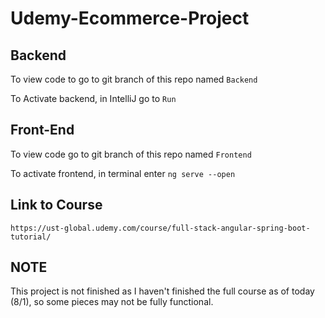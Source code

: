 # Udemy-Ecommerce-Project

## Backend
To view code to go to git branch of this repo named `Backend`

To Activate backend, in IntelliJ go to `Run`

## Front-End
To view code go to git branch of this repo named `Frontend`

To activate frontend, in terminal enter `ng serve --open`

## Link to Course
`https://ust-global.udemy.com/course/full-stack-angular-spring-boot-tutorial/`

## NOTE
This project is not finished as I haven't finished the full course as of today (8/1),
so some pieces may not be fully functional.
